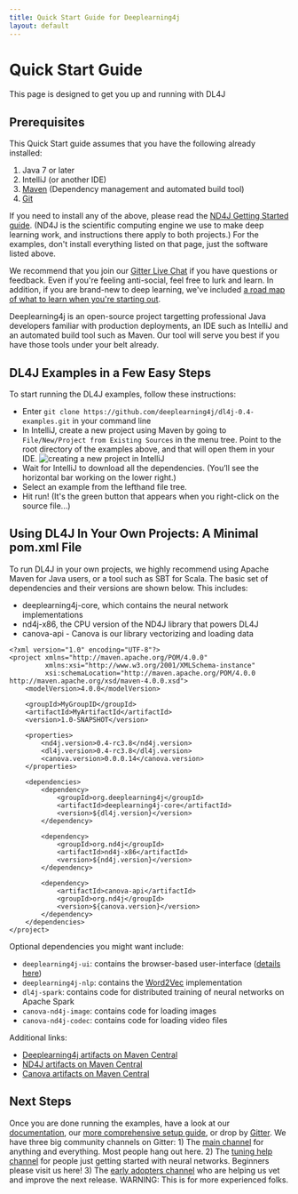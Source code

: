 ```yaml
---
title: Quick Start Guide for Deeplearning4j
layout: default
---
```


Quick Start Guide
=========================================

This page is designed to get you up and running with DL4J 

## Prerequisites

This Quick Start guide assumes that you have the following already installed:

1. Java 7 or later
2. IntelliJ (or another IDE)
3. [Maven](https://maven.apache.org/) (Dependency management and automated build tool)
4. [Git](https://git-scm.com/)
 
If you need to install any of the above, please read the [ND4J Getting Started guide](http://nd4j.org/getstarted.html). (ND4J is the scientific computing engine we use to make deep learning work, and instructions there apply to both projects.) For the examples, don't install everything listed on that page, just the software listed above. 

We recommend that you join our [Gitter Live Chat](https://gitter.im/deeplearning4j/deeplearning4j) if you have questions or feedback. Even if you're feeling anti-social, feel free to lurk and learn. In addition, if you are brand-new to deep learning, we've included [a road map of what to learn when you're starting out](../deeplearningforbeginners.html). 

Deeplearning4j is an open-source project targetting professional Java developers familiar with production deployments, an IDE such as IntelliJ and an automated build tool such as Maven. Our tool will serve you best if you have those tools under your belt already.

## DL4J Examples in a Few Easy Steps

To start running the DL4J examples, follow these instructions:

* Enter `git clone https://github.com/deeplearning4j/dl4j-0.4-examples.git` in your command line
* In IntelliJ, create a new project using Maven by going to `File/New/Project from Existing Sources` in the menu tree. Point to the root directory of the examples above, and that will open them in your IDE. 
![creating a new project in IntelliJ](../img/IntelliJ_New_Project.png)
* Wait for IntelliJ to download all the dependencies. (You’ll see the horizontal bar working on the lower right.)
* Select an example from the lefthand file tree.
* Hit run! (It's the green button that appears when you right-click on the source file...)


## Using DL4J In Your Own Projects: A Minimal pom.xml File

To run DL4J in your own projects, we highly recommend using Apache Maven for Java users, or a tool such as SBT for Scala. The basic set of dependencies and their versions are shown below. This includes:

- deeplearning4j-core, which contains the neural network implementations
- nd4j-x86, the CPU version of the ND4J library that powers DL4J
- canova-api - Canova is our library vectorizing and loading data


```
<?xml version="1.0" encoding="UTF-8"?>
<project xmlns="http://maven.apache.org/POM/4.0.0"
         xmlns:xsi="http://www.w3.org/2001/XMLSchema-instance"
         xsi:schemaLocation="http://maven.apache.org/POM/4.0.0 http://maven.apache.org/xsd/maven-4.0.0.xsd">
    <modelVersion>4.0.0</modelVersion>

    <groupId>MyGroupID</groupId>
    <artifactId>MyArtifactId</artifactId>
    <version>1.0-SNAPSHOT</version>

    <properties>
        <nd4j.version>0.4-rc3.8</nd4j.version>
        <dl4j.version>0.4-rc3.8</dl4j.version>
        <canova.version>0.0.0.14</canova.version>
    </properties>

    <dependencies>
        <dependency>
            <groupId>org.deeplearning4j</groupId>
            <artifactId>deeplearning4j-core</artifactId>
            <version>${dl4j.version}</version>
        </dependency>

        <dependency>
            <groupId>org.nd4j</groupId>
            <artifactId>nd4j-x86</artifactId>
            <version>${nd4j.version}</version>
        </dependency>
        
        <dependency>
            <artifactId>canova-api</artifactId>
            <groupId>org.nd4j</groupId>
            <version>${canova.version}</version>
        </dependency>
    </dependencies>
</project>
```

Optional dependencies you might want include:

- `deeplearning4j-ui`: contains the browser-based user-interface ([details here](http://deeplearning4j.org/visualization))
- `deeplearning4j-nlp`: contains the [Word2Vec](http://deeplearning4j.org/word2vec) implementation
- `dl4j-spark`: contains code for distributed training of neural networks on Apache Spark
- `canova-nd4j-image`: contains code for loading images
- `canova-nd4j-codec`: contains code for loading video files

Additional links:

- [Deeplearning4j artifacts on Maven Central](http://search.maven.org/#search%7Cga%7C1%7Cdeeplearning4j)
- [ND4J artifacts on Maven Central](http://search.maven.org/#search%7Cga%7C1%7Cnd4j)
- [Canova artifacts on Maven Central](http://search.maven.org/#search%7Cga%7C1%7Ccanova)

## Next Steps

Once you are done running the examples, have a look at our [documentation](http://deeplearning4j.org/documentation), our [more comprehensive setup guide](http://deeplearning4j.org/gettingstarted), or drop by [Gitter](https://gitter.im/deeplearning4j/deeplearning4j). We have three big community channels on Gitter: 1) The [main channel](https://gitter.im/deeplearning4j/deeplearning4j) for anything and everything. Most people hang out here. 2) The [tuning help channel](https://gitter.im/deeplearning4j/deeplearning4j/tuninghelp) for people just getting started with neural networks. Beginners please visit us here! 3) The [early adopters channel](https://gitter.im/deeplearning4j/deeplearning4j/earlyadopters) who are helping us vet and improve the next release. WARNING: This is for more experienced folks. 
